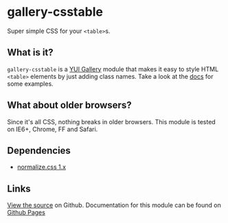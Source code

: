 gallery-csstable
================

Super simple CSS for your `<table>`s.


What is it?
-----------

`gallery-csstable` is a [YUI Gallery](http://yuilibrary.com/gallery/) module that makes it easy to style HTML `<table>` elements by just adding class names. Take a look at the [docs](http://tilomitra.github.com/csstables/) for some examples.


What about older browsers?
--------------------------

Since it's all CSS, nothing breaks in older browsers. This module is tested on IE6+, Chrome, FF and Safari. 


Dependencies
------------

* [normalize.css 1.x](http://necolas.github.com/normalize.css/)

Links
-----

[View the source](https://github.com/tilomitra/csstables/) on Github. Documentation for this module can be found on [Github Pages](http://tilomitra.github.com/csstables/)

